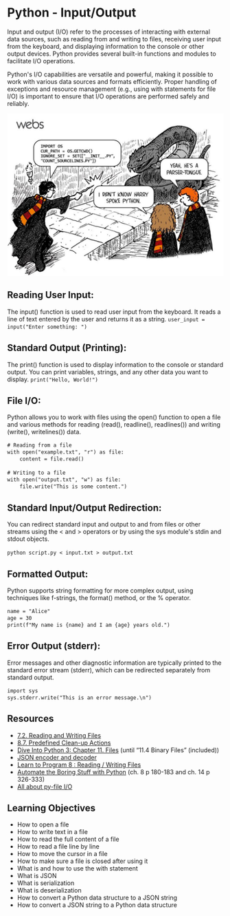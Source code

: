# Python - Input/Output

Input and output (I/O) refer to the processes of interacting with external data sources, such as reading from and writing to files, receiving user input from the keyboard, and displaying information to the console or other output devices. Python provides several built-in functions and modules to facilitate I/O operations.

Python's I/O capabilities are versatile and powerful, making it possible to work with various data sources and formats efficiently. Proper handling of exceptions and resource management (e.g., using with statements for file I/O) is important to ensure that I/O operations are performed safely and reliably.

![](https://raw.githubusercontent.com/thecoducer/python_programs/master/Images/python-harry-potter.jpg)

## Reading User Input:

The input() function is used to read user input from the keyboard. It reads a line of text entered by the user and returns it as a string.
```user_input = input("Enter something: ")```

## Standard Output (Printing):

The print() function is used to display information to the console or standard output. You can print variables, strings, and any other data you want to display.
```print("Hello, World!")```
## File I/O:

Python allows you to work with files using the open() function to open a file and various methods for reading (read(), readline(), readlines()) and writing (write(), writelines()) data.
```
# Reading from a file
with open("example.txt", "r") as file:
    content = file.read()

# Writing to a file
with open("output.txt", "w") as file:
    file.write("This is some content.")
```
## Standard Input/Output Redirection:

You can redirect standard input and output to and from files or other streams using the < and > operators or by using the sys module's stdin and stdout objects.

```python script.py < input.txt > output.txt```
## Formatted Output:

Python supports string formatting for more complex output, using techniques like f-strings, the format() method, or the % operator.
```
name = "Alice"
age = 30
print(f"My name is {name} and I am {age} years old.")
```
## Error Output (stderr):

Error messages and other diagnostic information are typically printed to the standard error stream (stderr), which can be redirected separately from standard output.
```
import sys
sys.stderr.write("This is an error message.\n")
```
## Resources
* [7.2. Reading and Writing Files](https://intranet.alxswe.com/rltoken/hFlrZ9E1XROVWcjwwyF52A)
* [8.7. Predefined Clean-up Actions](https://intranet.alxswe.com/rltoken/0OZ9fzPRjmKWZsID9IRJSg)
* [Dive Into Python 3: Chapter 11. Files](https://intranet.alxswe.com/rltoken/0osPfNU5d3Shh9PFWgYm9A) (until “11.4 Binary Files” (included))
* [JSON encoder and decoder](https://intranet.alxswe.com/rltoken/l0B9_pFn1tgBvE7FrT14Zw)
* [Learn to Program 8 : Reading / Writing Files](https://intranet.alxswe.com/rltoken/ZvtAdnUzjnEVu1sjg3m_tQ)
* [Automate the Boring Stuff with Python](https://intranet.alxswe.com/rltoken/Ej8YjhxLXpzHW7_rNMd9XQ) (ch. 8 p 180-183 and ch. 14 p 326-333)
* [All about py-file I/O](https://intranet.alxswe.com/rltoken/TUatlpPV27S4zPogmQIPnQ)

## Learning Objectives
* How to open a file
* How to write text in a file
* How to read the full content of a file
* How to read a file line by line
* How to move the cursor in a file
* How to make sure a file is closed after using it
* What is and how to use the with statement
* What is JSON
* What is serialization
* What is deserialization
* How to convert a Python data structure to a JSON string
* How to convert a JSON string to a Python data structure
